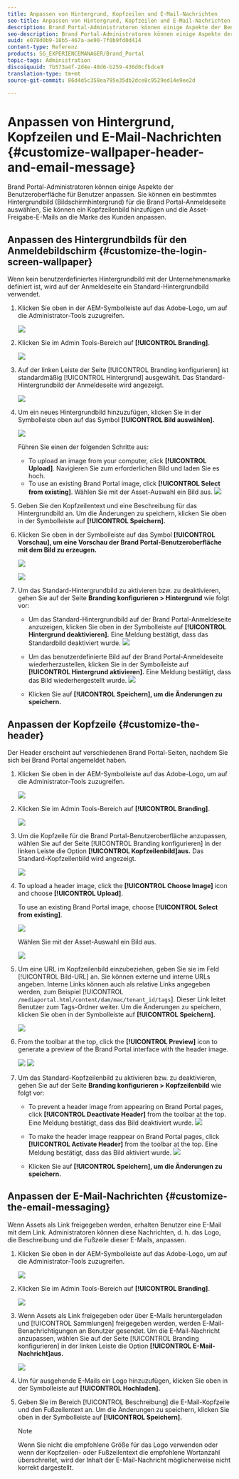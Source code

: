 ```yaml
---
title: Anpassen von Hintergrund, Kopfzeilen und E-Mail-Nachrichten
seo-title: Anpassen von Hintergrund, Kopfzeilen und E-Mail-Nachrichten
description: Brand Portal-Administratoren können einige Aspekte der Benutzeroberfläche für Benutzer anpassen. Sie können ein bestimmtes Hintergrundbild (Bildschirmhintergrund) für die Brand Portal-Anmeldeseite auswählen, Sie können ein Kopfzeilenbild hinzufügen und die Asset-Freigabe-E-Mails an die Marke des Kunden anpassen.
seo-description: Brand Portal-Administratoren können einige Aspekte der Benutzeroberfläche für Benutzer anpassen. Sie können ein bestimmtes Hintergrundbild (Bildschirmhintergrund) für die Brand Portal-Anmeldeseite auswählen, Sie können ein Kopfzeilenbild hinzufügen und die Asset-Freigabe-E-Mails an die Marke des Kunden anpassen.
uuid: e078d0b9-18b5-467a-ae90-7f0b9fd0d414
content-type: Referenz
products: SG_EXPERIENCEMANAGER/Brand_Portal
topic-tags: Administration
discoiquuid: 7b573a4f-2d4e-48d6-b259-436d0cfbdce9
translation-type: tm+mt
source-git-commit: 86d4d5c358ea795e35db2dce8c9529ed14e9ee2d

---
```



# Anpassen von Hintergrund, Kopfzeilen und E-Mail-Nachrichten {#customize-wallpaper-header-and-email-message}

Brand Portal-Administratoren können einige Aspekte der Benutzeroberfläche für Benutzer anpassen. Sie können ein bestimmtes Hintergrundbild (Bildschirmhintergrund) für die Brand Portal-Anmeldeseite auswählen, Sie können ein Kopfzeilenbild hinzufügen und die Asset-Freigabe-E-Mails an die Marke des Kunden anpassen.

## Anpassen des Hintergrundbilds für den Anmeldebildschirm {#customize-the-login-screen-wallpaper}

Wenn kein benutzerdefiniertes Hintergrundbild mit der Unternehmensmarke definiert ist, wird auf der Anmeldeseite ein Standard-Hintergrundbild verwendet.

1. Klicken Sie oben in der AEM-Symbolleiste auf das Adobe-Logo, um auf die Administrator-Tools zuzugreifen.

   ![](assets/aemlogo.png)

1. Klicken Sie im Admin Tools-Bereich auf **[!UICONTROL Branding]**.


   ![](assets/admin-tools-panel-10.png)

1. Auf der linken Leiste der Seite [!UICONTROL Branding konfigurieren] ist standardmäßig [!UICONTROL Hintergrund] ausgewählt. Das Standard-Hintergrundbild der Anmeldeseite wird angezeigt.

   ![](assets/default_wallpaper.png)

1. Um ein neues Hintergrundbild hinzuzufügen, klicken Sie in der Symbolleiste oben auf das Symbol **[!UICONTROL Bild auswählen].**

   ![](assets/choose_wallpaperimage.png)

   Führen Sie einen der folgenden Schritte aus:

   * To upload an image from your computer, click **[!UICONTROL Upload]**. Navigieren Sie zum erforderlichen Bild und laden Sie es hoch.
   * To use an existing Brand Portal image, click **[!UICONTROL Select from existing]**. Wählen Sie mit der Asset-Auswahl ein Bild aus.
   ![](assets/asset-picker.png)

1. Geben Sie den Kopfzeilentext und eine Beschreibung für das Hintergrundbild an. Um die Änderungen zu speichern, klicken Sie oben in der Symbolleiste auf **[!UICONTROL Speichern].**

1. Klicken Sie oben in der Symbolleiste auf das Symbol **[!UICONTROL Vorschau], um eine Vorschau der Brand Portal-Benutzeroberfläche mit dem Bild zu erzeugen.**

   ![](assets/chlimage_1.png)

   ![](assets/custom-wallpaper-preview.png)

1. Um das Standard-Hintergrundbild zu aktivieren bzw. zu deaktivieren, gehen Sie auf der Seite **Branding konfigurieren &gt; Hintergrund** wie folgt vor:

   * Um das Standard-Hintergrundbild auf der Brand Portal-Anmeldeseite anzuzeigen, klicken Sie oben in der Symbolleiste auf **[!UICONTROL Hintergrund deaktivieren].** Eine Meldung bestätigt, dass das Standardbild deaktiviert wurde.
   ![](assets/chlimage_1-1.png)

   * Um das benutzerdefinierte Bild auf der Brand Portal-Anmeldeseite wiederherzustellen, klicken Sie in der Symbolleiste auf **[!UICONTROL Hintergrund aktivieren].** Eine Meldung bestätigt, dass das Bild wiederhergestellt wurde.
   ![](assets/chlimage_1-2.png)

   * Klicken Sie auf **[!UICONTROL Speichern], um die Änderungen zu speichern.**



## Anpassen der Kopfzeile {#customize-the-header}

Der Header erscheint auf verschiedenen Brand Portal-Seiten, nachdem Sie sich bei Brand Portal angemeldet haben.

1. Klicken Sie oben in der AEM-Symbolleiste auf das Adobe-Logo, um auf die Administrator-Tools zuzugreifen.

   ![](assets/aemlogo.png)

1. Klicken Sie im Admin Tools-Bereich auf **[!UICONTROL Branding]**.

   ![](assets/admin-tools-panel-11.png)

1. Um die Kopfzeile für die Brand Portal-Benutzeroberfläche anzupassen, wählen Sie auf der Seite [!UICONTROL Branding konfigurieren] in der linken Leiste die Option **[!UICONTROL Kopfzeilenbild]aus.** Das Standard-Kopfzeilenbild wird angezeigt.

   ![](assets/default-header.png)

1. To upload a header image, click the **[!UICONTROL Choose Image]** icon and choose **[!UICONTROL Upload]**.

   To use an existing  Brand Portal image, choose **[!UICONTROL Select from existing]**.

   ![](assets/choose_wallpaperimage-1.png)

   Wählen Sie mit der Asset-Auswahl ein Bild aus.

   ![](assets/asset-picker-header.png)

1. Um eine URL im Kopfzeilenbild einzubeziehen, geben Sie sie im Feld [!UICONTROL Bild-URL] an. Sie können externe und interne URLs angeben. Interne Links können auch als relative Links angegeben werden, zum Beispiel
   [!UICONTROL `/mediaportal.html/content/dam/mac/tenant_id/tags`].
Dieser Link leitet Benutzer zum Tags-Ordner weiter.
Um die Änderungen zu speichern, klicken Sie oben in der Symbolleiste auf **[!UICONTROL Speichern].**

   ![](assets/configure_brandingheaderimageurl.png)

1. From the toolbar at the top, click the **[!UICONTROL Preview]** icon to generate a preview of the  Brand Portal interface with the header image.

   ![](assets/chlimage_1-3.png)
   ![](assets/custom_header_preview.png)

1. Um das Standard-Kopfzeilenbild zu aktivieren bzw. zu deaktivieren, gehen Sie auf der Seite **Branding konfigurieren &gt; Kopfzeilenbild** wie folgt vor:

   * To prevent a header image from appearing on  Brand Portal pages, click **[!UICONTROL Deactivate Header]** from the toolbar at the top. Eine Meldung bestätigt, dass das Bild deaktiviert wurde.
   ![](assets/chlimage_1-4.png)

   * To make the header image reappear on  Brand Portal pages, click **[!UICONTROL Activate Header]** from the toolbar at the top. Eine Meldung bestätigt, dass das Bild aktiviert wurde.
   ![](assets/chlimage_1-5.png)

   * Klicken Sie auf **[!UICONTROL Speichern], um die Änderungen zu speichern.**



## Anpassen der E-Mail-Nachrichten {#customize-the-email-messaging}

Wenn Assets als Link freigegeben werden, erhalten Benutzer eine E-Mail mit dem Link. Administratoren können diese Nachrichten, d. h. das Logo, die Beschreibung und die Fußzeile dieser E-Mails, anpassen.

1. Klicken Sie oben in der AEM-Symbolleiste auf das Adobe-Logo, um auf die Administrator-Tools zuzugreifen.

   ![](assets/aemlogo.png)

1. Klicken Sie im Admin Tools-Bereich auf **[!UICONTROL Branding]**.

   ![](assets/admin-tools-panel-12.png)

1. Wenn Assets als Link freigegeben oder über E-Mails heruntergeladen und [!UICONTROL Sammlungen] freigegeben werden, werden E-Mail-Benachrichtigungen an Benutzer gesendet. Um die E-Mail-Nachricht anzupassen, wählen Sie auf der Seite [!UICONTROL Branding konfigurieren] in der linken Leiste die Option **[!UICONTROL E-Mail-Nachricht]aus.**

   ![](assets/configure-branding-page-email.png)

1. Um für ausgehende E-Mails ein Logo hinzuzufügen, klicken Sie oben in der Symbolleiste auf **[!UICONTROL Hochladen].**

1. Geben Sie im Bereich [!UICONTROL Beschreibung] die E-Mail-Kopfzeile und den Fußzeilentext an. Um die Änderungen zu speichern, klicken Sie oben in der Symbolleiste auf **[!UICONTROL Speichern].**

   >[!NOTE]
   >
   >Wenn Sie nicht die empfohlene Größe für das Logo verwenden oder wenn der Kopfzeilen- oder Fußzeilentext die empfohlene Wortanzahl überschreitet, wird der Inhalt der E-Mail-Nachricht möglicherweise nicht korrekt dargestellt.
